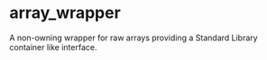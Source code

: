 # array_wrapper
A non-owning wrapper for raw arrays providing a Standard Library container like interface.
